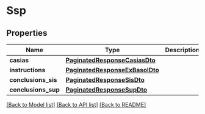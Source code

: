 # Ssp

## Properties
Name | Type | Description | Notes
------------ | ------------- | ------------- | -------------
**casias** | [**PaginatedResponseCasiasDto**](PaginatedResponseCasiasDto.md) |  | [optional] 
**instructions** | [**PaginatedResponseExBasolDto**](PaginatedResponseExBasolDto.md) |  | [optional] 
**conclusions_sis** | [**PaginatedResponseSisDto**](PaginatedResponseSisDto.md) |  | [optional] 
**conclusions_sup** | [**PaginatedResponseSupDto**](PaginatedResponseSupDto.md) |  | [optional] 

[[Back to Model list]](../README.md#documentation-for-models) [[Back to API list]](../README.md#documentation-for-api-endpoints) [[Back to README]](../README.md)

